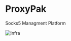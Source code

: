 # ProxyPak
Socks5 Managment Platform

![Infra](https://raw.githubusercontent.com/tftftftft/ProxyPak/main/Draw_proxy_infra.svg?token=GHSAT0AAAAAACBZ35YCQYOP2YT7QUCXCW5YZH2FMBQ)
